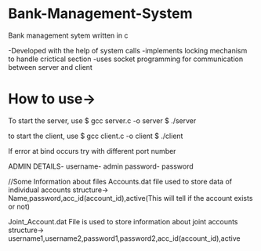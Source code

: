 # Bank-Management-System
Bank management sytem written in c

-Developed with the help of system calls 
-implements locking mechanism to handle crictical section
-uses socket programming for communication between server and client



# How to use->
To start the server, use
$ gcc server.c -o server
$ ./server <port-no>


to start the client, use
$ gcc client.c -o client
$ ./client <port-no entered in server>

If error at bind occurs try with different port number


ADMIN DETAILS-
username- admin
password- password



//Some Information about files
Accounts.dat file used to store data of individual accounts 
structure->
Name,password,acc_id(account_id),active(This will tell if the account exists or not)

Joint_Account.dat File is used to store information about joint accounts
structure->
username1,username2,password1,password2,acc_id(account_id),active



